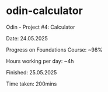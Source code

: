 # odin-calculator
Odin - Project #4: Calculator

Date: 24.05.2025

Progress on Foundations Course: ~98%

Hours working per day: ~4h

Finished: 25.05.2025

Time taken: 200mins